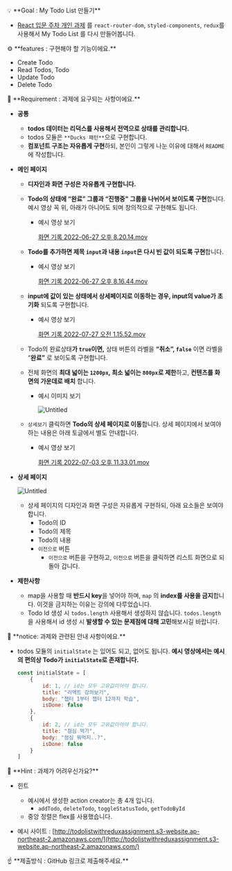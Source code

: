 <aside>
💡 **Goal : My Todo List 만들기**

</aside>

- [React 입문 주차 개인 과제](https://www.notion.so/React-f8cb108d179d4c06978bc4d8579e1fec) 를 `react-router-dom`, `styled-components`, `redux`를 사용해서 My Todo List 를 다시 만들어봅니다.

<aside>
⚙ **features : 구현해야 할 기능이에요.**

</aside>

- Create Todo
- Read Todos, Todo
- Update Todo
- Delete Todo

<aside>
📌 **Requirement : 과제에 요구되는 사항이에요.**

</aside>

- **공통**
    - **todos 데이터는 리덕스를 사용해서 전역으로 상태를 관리합니다.**
    - todos 모듈은 `**Ducks 패턴**`으로 구현합니다.
    - **컴포넌트 구조는 자유롭게 구현**하되, 본인이 그렇게 나눈 이유에 대해서 `README`에 작성합니다.
- **메인 페이지**
    - **디자인과 화면 구성은 자유롭게 구현합니다.**
    - **Todo의 상태에 “완료” 그룹과 “진행중" 그룹을 나뉘어서 보이도록 구현**합니다. 예시 영상 꼭 위, 아래가 아니어도 되며 창의적으로 구현해도 됩니다.
        - 예시 영상 보기
            
            [화면 기록 2022-06-27 오후 8.20.14.mov](https://s3-us-west-2.amazonaws.com/secure.notion-static.com/a7d5a8f8-6e73-41e3-a7c8-0f83e2cdb16e/화면_기록_2022-06-27_오후_8.20.14.mov)
            
    - **Todo를 추가하면  제목 `input`과 내용 `input`은 다시 빈 값이 되도록 구현**합니다.
        - 예시 영상 보기
            
            [화면 기록 2022-06-27 오후 8.16.44.mov](https://s3-us-west-2.amazonaws.com/secure.notion-static.com/b6c4b646-58d7-43ee-b942-15046363cb1c/화면_기록_2022-06-27_오후_8.16.44.mov)
            
    - **input에 값이 있는 상태에서 상세페이지로 이동하는 경우, input의 value가 초기화** 되도록 구현합니다.
        - 예시 영상 보기
            
            [화면 기록 2022-07-27 오전 1.15.52.mov](https://s3-us-west-2.amazonaws.com/secure.notion-static.com/f6bc8bc8-96d0-46d1-9070-f5e030495cab/%E1%84%92%E1%85%AA%E1%84%86%E1%85%A7%E1%86%AB_%E1%84%80%E1%85%B5%E1%84%85%E1%85%A9%E1%86%A8_2022-07-27_%E1%84%8B%E1%85%A9%E1%84%8C%E1%85%A5%E1%86%AB_1.15.52.mov)
            
    - Todo의 완료상태**가 `true`**이면**,** 상태 버튼의 라벨을 **“취소”,  `false`** 이면 라벨을 “**완료”** 로 보이도록 구현합니다.
    - 전체 화면의 **최대 넓이는 `1200px`, 최소 넓이는 `800px`로 제한**하고, **컨텐츠를 화면의 가운데로 배치** 합니다.
        - 예시 이미지 보기
            
            ![Untitled](https://s3-us-west-2.amazonaws.com/secure.notion-static.com/2c7c1361-f01d-415e-8722-a40931b1edb5/Untitled.png)
            
    - `상세보기` 클릭하면 **Todo의 상세 페이지로 이동**합니다. 상세 페이지에서 보여야 하는 내용은 아래 토글에서 별도 안내합니다.
        - 예시 영상 보기
            
            [화면 기록 2022-07-03 오후 11.33.01.mov](https://s3-us-west-2.amazonaws.com/secure.notion-static.com/061877e5-7299-4c29-8c92-6279f079814c/화면_기록_2022-07-03_오후_11.33.01.mov)
            
- **상세 페이지**
    
    ![Untitled](https://s3-us-west-2.amazonaws.com/secure.notion-static.com/11df8fd7-1e34-4449-a10e-4985b7daa35c/Untitled.png)
    
    - 상세 페이지의 디자인과 화면 구성은 자유롭게 구현하되, 아래 요소들은 보여야 합니다.
        - Todo의 ID
        - Todo의 제목
        - Todo의 내용
        - `이전으로` 버튼
            - `이전으로` 버튼을 구현하고, `이전으로` 버튼을 클릭하면 리스트 화면으로 되돌아 갑니다.
- **제한사항**
    - map을 사용할 때 **반드시 key**을 넣어야 하며, `map` 의 **index를 사용을 금지**합니다. 이것을 금지하는 이유는 강의에 다루었습니다.
    - Todo Id 생성 시 `todos.length` 사용해서 생성하지 않습니다. `todos.length` 을 사용해서 id 생성 시 **발생할 수 있는 문제점에 대해 고민**해보시길 바랍니다.

<aside>
🔔 **notice: 과제와 관련된 안내 사항이에요.**

</aside>

- todos 모듈의 `initialState` 는 있어도 되고, 없어도 됩니다. **예시 영상에서는 예시의 편의상 Todo가 `initialState`로 존재합니다.**
    
    ```jsx
    const initialState = [
    	{
    		id: 1, // id는 모두 고유값이어야 합니다.
    		title: "리액트 강의보기",
    		body: "챕터 1부터 챕터 12까지 학습",
    		isDone: false
    	},
    	{
    		id: 2, // id는 모두 고유값이어야 합니다.
    		title: "점심 먹기",
    		body: "점심 뭐먹지..?",
    		isDone: false
    	}
    ]
    ```
    

<aside>
📌 **Hint : 과제가 어려우신가요?**

</aside>

- 힌트
    - 예시에서 생성한 action creator는 총 4개 입니다.
        - `addTodo`, `deleteTodo`, `toggleStatusTodo`, `getTodoById`
    - 중앙 정렬은 flex를 사용했습니다.
    
- 예시 사이트 : [http://todolistwithreduxassignment.s3-website.ap-northeast-2.amazonaws.com/](http://todolistwithreduxassignment.s3-website.ap-northeast-2.amazonaws.com/)

<aside>
☝ **제출방식 : GitHub 링크로 제출해주세요.**

</aside>
